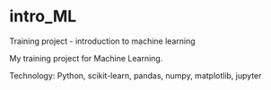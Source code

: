 # intro_ML
Training project - introduction to machine learning

My training project for Machine Learning.

Technology: Python, scikit-learn, pandas, numpy, matplotlib, jupyter
